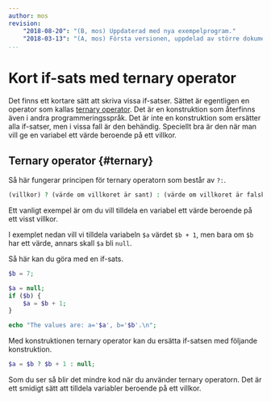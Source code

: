 ```yaml
---
author: mos
revision:
    "2018-08-20": "(B, mos) Uppdaterad med nya exempelprogram."
    "2018-03-13": "(A, mos) Första versionen, uppdelad av större dokument."
...
```

Kort if-sats med ternary operator
=======================

Det finns ett kortare sätt att skriva vissa if-satser. Sättet är egentligen en operator som kallas [ternary operator](http://php.net/manual/en/language.operators.comparison.php#language.operators.comparison.ternary). Det är en konstruktion som återfinns även i andra programmeringsspråk. Det är inte en konstruktion som ersätter alla if-satser, men i vissa fall är den behändig. Speciellt bra är den när man vill ge en variabel ett värde beroende på ett villkor.



Ternary operator {#ternary}
--------------------------

Så här fungerar principen för ternary operatorn som består av `?:`.

```php
(villkor) ? (värde om villkoret är sant) : (värde om villkoret är falskt)
```

Ett vanligt exempel är om du vill tilldela en variabel ett värde beroende på ett visst villkor.

I exemplet nedan vill vi tilldela variabeln `$a` värdet `$b + 1`, men bara om `$b` har ett värde, annars skall `$a` bli `null`.

Så här kan du göra med en if-sats.

```php
$b = 7;

$a = null;
if ($b) {
    $a = $b + 1;
}

echo "The values are: a='$a', b='$b'.\n";
```

Med konstruktionen ternary operator kan du ersätta if-satsen med följande konstruktion.

```php
$a = $b ? $b + 1 : null;
```

Som du ser så blir det mindre kod när du använder ternary operatorn. Det är ett smidigt sätt att tilldela variabler beroende på ett villkor.
